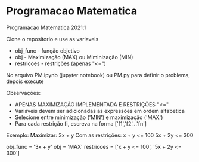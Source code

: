 # Programacao Matematica
Programacao Matematica 2021.1

Clone o repositorio e use as variaveis
* obj_func - função objetivo
* obj - Maximização (MAX) ou Miminização (MIN)
* restricoes - restrições (apenas "<=")

No arquivo PM.ipynb (jupyter notebook) ou PM.py para definir o problema, depois execute

Observações:
* APENAS MAXIMIZAÇÃO IMPLEMENTADA E RESTRIÇÕES "<="
* Variaveis devem ser adicionadas as expressões em ordem alfabetica
* Selecione entre minimização ('MIN') e maximização ('MAX')
* Para cada restrição fi, escreva na forma ['f1','f2'...'fn']


Exemplo:
Maximizar: 3x + y
Com as restrições:
x + y <= 100
5x + 2y <= 300

obj_func = '3x + y'
obj = 'MAX'
restricoes = ['x + y <= 100', '5x + 2y <= 300']
